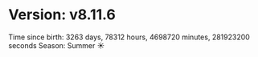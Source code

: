 # Version: v8.11.6
Time since birth: 3263 days, 78312 hours, 4698720 minutes, 281923200 seconds
Season: Summer ☀️
